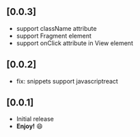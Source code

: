 ## [0.0.3]

- support className attribute
- support Fragment element
- support onClick attribute in View element

## [0.0.2]

- fix: snippets support javascriptreact

## [0.0.1]

- Initial release
- **Enjoy!** 😄
